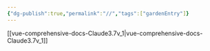 ```yaml
---
{"dg-publish":true,"permalink":"//","tags":["gardenEntry"]}
---
```


[[vue-comprehensive-docs-Claude3.7v_1\|vue-comprehensive-docs-Claude3.7v_1]]